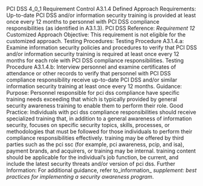 PCI DSS 4_0_1 Requirement Control A3.1.4 Defined Approach Requirements: Up-to-date PCI DSS and/or information security training is provided at least once every 12 months to personnel with PCI DSS compliance responsibilities (as identified in A3.1.3). PCI DSS Reference: _Requirement 12_ Customized Approach Objective: This requirement is not eligible for the customized approach. Testing Procedures: Testing Procedure A3.1.4.a: Examine information security policies and procedures to verify that PCI DSS and/or information security training is required at least once every 12 months for each role with PCI DSS compliance responsibilities. Testing Procedure A3.1.4.b: Interview personnel and examine certificates of attendance or other records to verify that personnel with PCI DSS compliance responsibility receive up-to-date PCI DSS and/or similar information security training at least once every 12 months. Guidance: Purpose: Personnel responsible for pci dss compliance have specific training needs exceeding that which is typically provided by general security awareness training to enable them to perform their role. Good Practice: Individuals with pci dss compliance responsibilities should receive specialized training that, in addition to a general awareness of information security, focuses on specific security topics, skills, processes, or methodologies that must be followed for those individuals to perform their compliance responsibilities effectively. training may be offered by third parties such as the pci ssc (for example, pci awareness, pcip, and isa), payment brands, and acquirers, or training may be internal. training content should be applicable for the individual’s job function, be current, and include the latest security threats and/or version of pci dss. Further Information: For additional guidance, refer to_information_ _supplement: best practices for implementing a_ _security awareness program_.